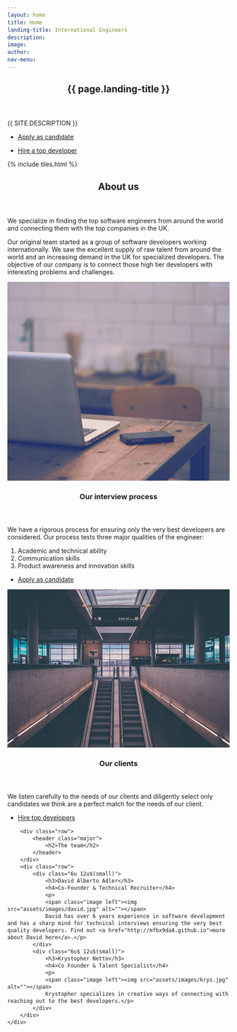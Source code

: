 ```yaml
---
layout: home
title: Home
landing-title: International Engineers
description: 
image: 
author: 
nav-menu: 
---
```


<!-- Banner -->
<section id="banner" class="major">
	<div class="inner">
		<header class="major">
			<h1>{{ page.landing-title }}</h1>
		</header>
		<div class="content">
			<p style="text-transform: uppercase;">{{ site.description }}</p>
			<ul class="actions">
				<li><a href="https://form.jotformeu.com/62712744347357" class="apply-button button special">Apply as candidate</a></li>
			</ul>
			<ul class="actions">
				<li><a href="#contact" class="button scrolly ">Hire a top developer</a></li>
			</ul>
		</div>
	</div>
</section>

<!-- Main -->
<div id="main">

<!-- One -->
{% include tiles.html %}

<!-- Two -->
<section id="two">
	<div class="inner">
		<header class="major">
			<h2>About us</h2>
		</header>
		<p> We specialize in finding the top software engineers from around the world and connecting them with the top companies in the UK. 
		</p>
		<p> Our original team started as a group of software developers working internationally. We saw the excellent supply of raw talent from around the world and an increasing demand in the UK for specialized developers. The objective of our company is to connect those high tier developers with interesting problems and challenges. 
		</p>
	</div>
</section>

<!-- Three -->
<section id="three" class="spotlights">
	<section>
		<a href="generic.html" class="image">
			<img src="assets/images/pic09.jpg" alt="" data-position="center center" />
		</a>
		<div class="content">
			<div class="inner">
				<header class="major">
					<h3>Our interview process</h3>
				</header>
				<p>We have a rigorous process for ensuring only the very best developers are considered. Our process tests three major qualities of the engineer:
				</p>
				<ol>
					<li>Academic and technical ability</li>
					<li>Communication skills</li>
					<li>Product awareness and innovation skills</li>
				</ol>
				<ul class="actions horizontal ">
					<li><a href="https://form.jotformeu.com/62712744347357" class="apply-button button special">Apply as candidate</a></li>
				</ul>
			</div>
		</div>
	</section>
	<section>
		<a href="generic.html" class="image">
			<img src="assets/images/pic05.jpg" alt="" data-position="top center" />
		</a>
		<div class="content">
			<div class="inner">
				<header class="major">
					<h3>Our clients</h3>
				</header>
				<p>We listen carefully to the needs of our clients and diligently select only candidates we think are a perfect match for the needs of our client.
				</p>
				<ul class="actions horizontal ">
					<li><a href="#contact" class="scrolly button ">Hire top developers</a></li>
				</ul>
			</div>
		</div>
	</section>
</section>

<!-- Four -->
<section id="four">
	<div class="inner">

		<div class="row">
			<header class="major">
				<h2>The team</h2>
			</header>
		</div>
		<div class="row">
			<div class="6u 12u$(small)">
				<h3>David Alberto Adler</h3>
				<h4>Co-Founder & Technical Recruiter</h4>
				<p>
				<span class="image left"><img src="assets/images/david.jpg" alt=""></span>
				David has over 6 years experience in software development and has a sharp mind for technical interviews ensuring the very best quality developers. Find out <a href="http://mfbx9da4.github.io">more about David here</a>.</p>
			</div>
			<div class="6u$ 12u$(small)">
				<h3>Krystopher Netto</h3>
				<h4>Co Founder & Talent Specialist</h4>
				<p>
				<span class="image left"><img src="assets/images/krys.jpg" alt=""></span>
				Krystopher specializes in creative ways of connecting with reaching out to the best developers.</p>
			</div>
		</div>
	</div>
</section>

</div>

